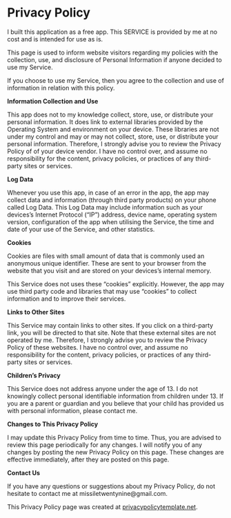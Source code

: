 <html>
<body>
<h1>Privacy Policy</h1>
<p>I built this application as a free app. This SERVICE is provided by me at no cost and is intended
    for use as is.</p>
<p>This page is used to inform website visitors regarding my policies with the collection, use, and
    disclosure of Personal Information if anyone decided to use my Service.</p>
<p>If you choose to use my Service, then you agree to the collection and use of information in 
    relation with this policy.</p>

<p><strong>Information Collection and Use</strong></p>
<p>This app does not to my knowledge collect, store, use, or distribute your personal information.  
    It does link to external libraries provided by the Operating System and environment on your device.  
    These libraries are not under my control and may or may not collect, store, use, or distribute your 
    personal information.  Therefore, I strongly advise you to review the Privacy Policy of of your 
    device vendor. I have no control over, and assume no responsibility for the content, privacy 
    policies, or practices of any third-party sites or services.</p>

<p><strong>Log Data</strong></p>
<p>Whenever you use this app, in case of an error in the app, the app may collect
    data and information (through third party products) on your phone called Log Data. This Log Data
    may include information such as your devices’s Internet Protocol (“IP”) address, device name,
    operating system version, configuration of the app when utilising the Service, the time and date
    of your use of the Service, and other statistics.</p>

<p><strong>Cookies</strong></p>
<p>Cookies are files with small amount of data that is commonly used an anonymous unique identifier.
    These are sent to your browser from the website that you visit and are stored on your devices’s
    internal memory.</p>
<p>This Service does not uses these “cookies” explicitly. However, the app may use third party code
    and libraries that may use “cookies” to collect information and to improve their services.</p>

<p><strong>Links to Other Sites</strong></p>
<p>This Service may contain links to other sites. If you click on a third-party link, you will be
    directed to that site. Note that these external sites are not operated by me. Therefore, I
    strongly advise you to review the Privacy Policy of these websites. I have no control over, and
    assume no responsibility for the content, privacy policies, or practices of any third-party
    sites or services.</p>

<p><strong>Children’s Privacy</strong></p>
<p>This Service does not address anyone under the age of 13. I do not knowingly collect personal
    identifiable information from children under 13. If you are a parent or guardian and you believe
    that your child has provided us with personal information, please contact me.</p>

<p><strong>Changes to This Privacy Policy</strong></p>
<p>I may update this Privacy Policy from time to time. Thus, you are advised to review this page
    periodically for any changes. I will notify you of any changes by posting the new Privacy Policy
    on this page. These changes are effective immediately, after they are posted on this page.</p>

<p><strong>Contact Us</strong></p>
<p>If you have any questions or suggestions about my Privacy Policy, do not hesitate to contact me at missiletwentynine@gmail.com.</p>
<p>This Privacy Policy page was created at <a href="https://privacypolicytemplate.net"
                                              target="_blank">privacypolicytemplate.net</a>.</p>
</body>
</html>

